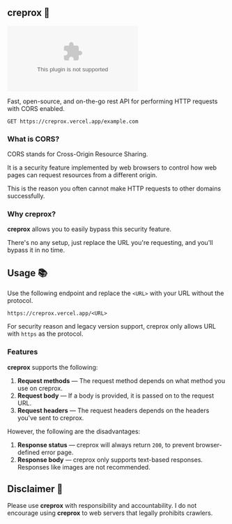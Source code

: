 ## creprox :telescope:

[![Try it online](https://badgers.space/badge/Try%20on/example.com?icon=feather-radio&color=teal&scale=1.2&corner_radius=3)](https://creprox.vercel.app/example.com)

Fast, open-source, and on-the-go rest API for performing HTTP requests with CORS enabled.

```http
GET https://creprox.vercel.app/example.com
```

### What is CORS?

CORS stands for Cross-Origin Resource Sharing.

It is a security feature implemented by web browsers to control how web pages can request resources from a different origin.

This is the reason you often cannot make HTTP requests to other domains successfully.

### Why creprox?

**creprox** allows you to easily bypass this security feature.

There's no any setup, just replace the URL you're requesting, and you'll bypass it in no time.

## Usage :books:

Use the following endpoint and replace the `<URL>` with your URL without the protocol.

```
https://creprox.vercel.app/<URL>
```

For security reason and legacy version support, creprox only allows URL with `https` as the protocol.

### Features

**creprox** supports the following:

1. **Request methods** &mdash; The request method depends on what method you use on creprox.
2. **Request body** &mdash; If a body is provided, it is passed on to the request URL.
3. **Request headers** &mdash; The request headers depends on the headers you've sent to creprox.

However, the following are the disadvantages:

1. **Response status** &mdash; creprox will always return `200`, to prevent browser-defined error page.
2. **Response body** &mdash; creprox only supports text-based responses. Responses like images are not recommended.

## Disclaimer :rotating_light:

Please use **creprox** with responsibility and accountability. I do not encourage using **creprox** to web servers that legally prohibits crawlers.
